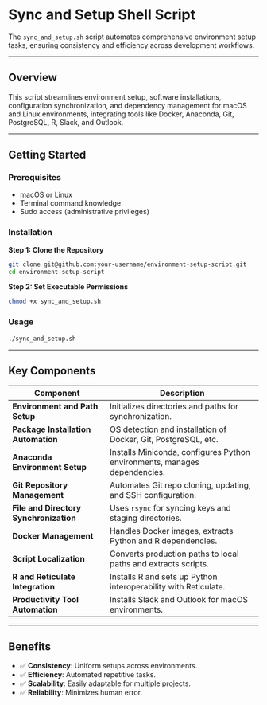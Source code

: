 
# Sync and Setup Shell Script

The `sync_and_setup.sh` script automates comprehensive environment setup tasks, ensuring consistency and efficiency across development workflows.

---

## Overview

This script streamlines environment setup, software installations, configuration synchronization, and dependency management for macOS and Linux environments, integrating tools like Docker, Anaconda, Git, PostgreSQL, R, Slack, and Outlook.

---

## Getting Started

### Prerequisites

- macOS or Linux
- Terminal command knowledge
- Sudo access (administrative privileges)

### Installation

**Step 1: Clone the Repository**

```bash
git clone git@github.com:your-username/environment-setup-script.git
cd environment-setup-script
```

**Step 2: Set Executable Permissions**

```bash
chmod +x sync_and_setup.sh
```

### Usage

```bash
./sync_and_setup.sh
```

---

## Key Components

| Component                              | Description                                                               |
| -------------------------------------- | ------------------------------------------------------------------------- |
| **Environment and Path Setup**         | Initializes directories and paths for synchronization.                    |
| **Package Installation Automation**    | OS detection and installation of Docker, Git, PostgreSQL, etc.            |
| **Anaconda Environment Setup**         | Installs Miniconda, configures Python environments, manages dependencies. |
| **Git Repository Management**          | Automates Git repo cloning, updating, and SSH configuration.              |
| **File and Directory Synchronization** | Uses `rsync` for syncing keys and staging directories.                    |
| **Docker Management**                  | Handles Docker images, extracts Python and R dependencies.                |
| **Script Localization**                | Converts production paths to local paths and extracts scripts.            |
| **R and Reticulate Integration**       | Installs R and sets up Python interoperability with Reticulate.           |
| **Productivity Tool Automation**       | Installs Slack and Outlook for macOS environments.                        |

---

## Benefits

- ✅ **Consistency**: Uniform setups across environments.
- ✅ **Efficiency**: Automated repetitive tasks.
- ✅ **Scalability**: Easily adaptable for multiple projects.
- ✅ **Reliability**: Minimizes human error.


